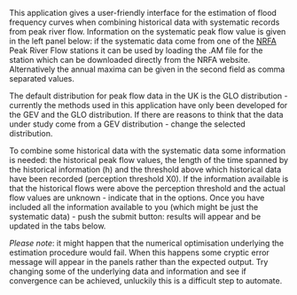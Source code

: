 This application gives a user-friendly interface for the estimation of flood frequency curves when combining historical data with systematic records from peak river flow. 
Information on the systematic peak flow value is given in the left panel below: if the systematic data come from one of the [NRFA](http://nrfa.ceh.ac.uk/peak-flow-data) Peak River Flow stations it can be used by loading the .AM file for the station which can be downloaded directly from the NRFA website. Alternatively the annual maxima can be given in the second field as comma separated values. 


The default distribution for peak flow data in the UK is the GLO distribution - currently the methods used in this application have only been developed for the GEV and the GLO distribution.
If there are reasons to think that the data under study come from a GEV distribution - change the selected distribution.


To combine some historical data with the systematic data some information is needed: the historical peak flow values, the length of the time spanned by the historical information (h) and the threshold above which historical data have been recorded (perception threshold X0). 
If the information available is that the historical flows were above the perception threshold and the actual flow values are unknown - indicate that in the options. 
Once you have included all the information available to you (which might be just the systematic data) - push the submit button: results will appear and be updated in the tabs below.


*Please note*: it might happen that the numerical optimisation underlying the estimation procedure would fail. When this happens some cryptic error message will appear in the panels rather than the expected output. Try changing some of the underlying data and information and see if convergence can be achieved, unluckily this is a difficult step to automate. 
